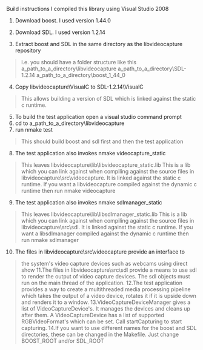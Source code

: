 Build instructions
I compiled this library using Visual Studio 2008

1. Download boost. I used version 1.44.0

2. Download SDL. I used version 1.2.14

3. Extract boost and SDL in the same directory as the libvideocapture repository
> i.e. you should have a folder structure like this
> a\_path\_to\_a\_directory\libvideocapture
> a\_path\_to\_a\_directory\SDL-1.2.14
> a\_path\_to\_a\_directory\boost\_1\_44\_0
4. Copy libvideocapture\VisualC to SDL-1.2.14\VisualC
> This allows building a version of SDL which is linked against the static c
> runtime.
5. To build the test application open a visual studio command prompt
6. cd to a\_path\_to\_a\_directory\libvideocapture
7. run nmake test
> This should build boost and sdl first and then the test application
8. The test application also invokes nmake videocapture\_static
> This leaves libvideocapture\lib\libvideocapture\_static.lib
> This is a lib which you can link against when compiling against the source
> files in libvideocapture\src\videocapture. It is linked against the static
> c runtime.
> If you want a libvideocapture compiled against the dynamic c runtime
> then run nmake videocapture
9. The test application also invokes nmake sdlmanager\_static
> This leaves libvideocapture\lib\libsdlmanager\_static.lib
> This is a lib which you can link against when compiling against the source
> files in libvideocapture\src\sdl. It is linked against the static
> c runtime.
> If you want a libsdlmanager compiled against the dynamic c runtime
> then run nmake sdlmanager
10. The files in libvideocapture\src\videocapture provide an interface to
> the system's video capture devices such as webcams using direct show
11.The files in libvideocapture\src\sdl provide a means to use sdl to
> render the output of video capture devices. The sdl objects must run on
> the main thread of the application.
12.The test application provides a way to create a multithreaded media processing
> pipeline which takes the output of a video device, rotates it if it is
> upside down and renders it to a window.
13.VideoCaptureDeviceManager gives a list of VideoCaptureDevice's. It manages
> the devices and cleans up after them.
> A VideoCaptureDevice has a list of supported RGBVideoFormat's which can be set.
> Call startCapturing to start capturing.
14.If you want to use different names for the boost and SDL directories,
> these can be changed in the Makefile. Just change BOOST\_ROOT and/or SDL\_ROOT